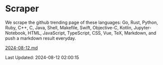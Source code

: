 # Scraper

We scrape the github trending page of these languages: Go, Rust, Python, Ruby, C++, C, Java, Shell, Makefile, Swift, Objective-C, Kotlin, Jupyter-Notebook, HTML, JavaScript, TypeScript, CSS, Vue, TeX, Markdown, and push a markdown result everyday.

[2024-08-12.md](https://github.com/cumthxy/github-trending-backup/blob/master/2024-08-12.md)

Last Updated: 2024-08-12 02:00:15